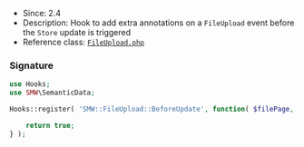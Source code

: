 * Since: 2.4
* Description: Hook to add extra annotations on a `FileUpload` event before the `Store` update is triggered
* Reference class: [`FileUpload.php`][FileUpload.php]

### Signature

```php
use Hooks;
use SMW\SemanticData;

Hooks::register( 'SMW::FileUpload::BeforeUpdate', function( $filePage, SemanticData $semanticData  ) {

	return true;
} );
```

[FileUpload.php]:https://github.com/SemanticMediaWiki/SemanticMediaWiki/blob/master/src/MediaWiki/Hooks/FileUpload.php